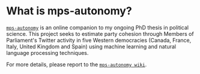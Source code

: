 # What is mps-autonomy?

[`mps-autonomy`](https://github.com/florence-nocca/mps-autonomy) is an online companion to my ongoing PhD thesis in political science. This project seeks to estimate party cohesion through Members of Parliament's Twitter activity in five Western democracies (Canada, France, Italy, United Kingdom and Spain) using machine learning and natural language processing techniques.

For more details, please report to the [`mps-autonomy wiki`](https://github.com/florence-nocca/mps-autonomy/wiki).
